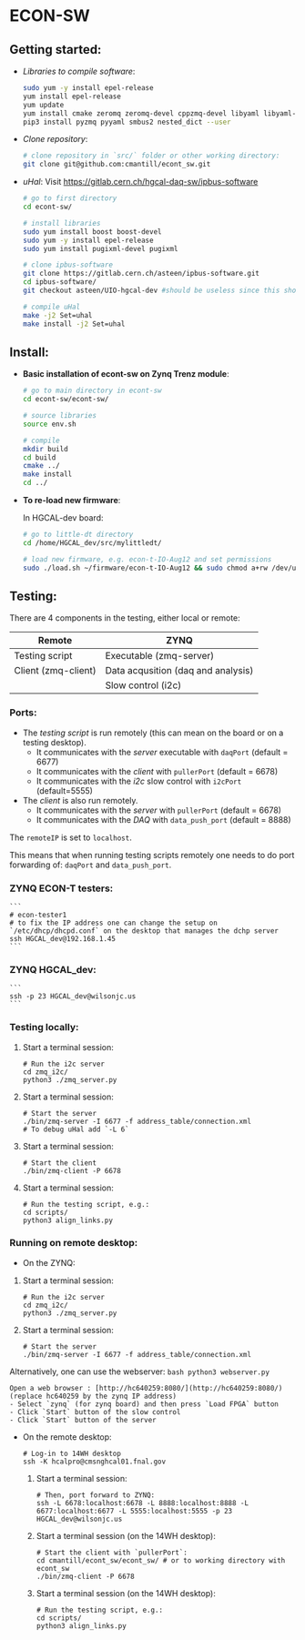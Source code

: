 ECON-SW
=======

## Getting started:
- *Libraries to compile software*:
    ```bash
    sudo yum -y install epel-release
    yum install epel-release
    yum update
    yum install cmake zeromq zeromq-devel cppzmq-devel libyaml libyaml-devel yaml-cpp yaml-cpp-devel boost boost-devel python3 python3-devel autoconf-archive pugixml pugixml-devel
    pip3 install pyzmq pyyaml smbus2 nested_dict --user
    ```

- *Clone repository*:
    ```bash
    # clone repository in `src/` folder or other working directory:
    git clone git@github.com:cmantill/econt_sw.git
    ```

- *uHal*: Visit https://gitlab.cern.ch/hgcal-daq-sw/ipbus-software
    ```bash
    # go to first directory
    cd econt-sw/

    # install libraries
    sudo yum install boost boost-devel
    sudo yum -y install epel-release
    sudo yum install pugixml-devel pugixml

    # clone ipbus-software
    git clone https://gitlab.cern.ch/asteen/ipbus-software.git
    cd ipbus-software/
    git checkout asteen/UIO-hgcal-dev #should be useless since this should be the default branch of this repo

    # compile uHal
    make -j2 Set=uhal
    make install -j2 Set=uhal
    ```

## Install:

- **Basic installation of econt-sw on Zynq Trenz module**:
    ```bash
    # go to main directory in econt-sw
    cd econt-sw/econt-sw/

    # source libraries
    source env.sh

    # compile 
    mkdir build
    cd build
    cmake ../
    make install
    cd ../
    ```

- **To re-load new firmware**:

    In HGCAL-dev board:
    ```bash
    # go to little-dt directory
    cd /home/HGCAL_dev/src/mylittledt/

    # load new firmware, e.g. econ-t-IO-Aug12 and set permissions
    sudo ./load.sh ~/firmware/econ-t-IO-Aug12 && sudo chmod a+rw /dev/uio* /dev/i2c-*
    ```

## Testing:

There are 4 components in the testing, either local or remote:

| Remote              | ZYNQ                                 |
| ------------------- | ------------------------------------ |
| Testing script      | Executable (zmq-server)              |
| Client (zmq-client) | Data acqusition (daq and analysis)   |
|                     | Slow control (i2c)                   |

### Ports:

- The *testing script* is run remotely (this can mean on the board or on a testing desktop).
  - It communicates with the *server* executable with `daqPort` (default = 6677)
  - It communicates with the *client* with `pullerPort` (default = 6678)
  - It communicates with the *i2c* slow control with `i2cPort` (default=5555)
- The *client* is also run remotely.
  - It communicates with the *server* with `pullerPort` (default = 6678)
  - It communicates with the *DAQ* with `data_push_port` (default = 8888)

The `remoteIP` is set to `localhost`. 

This means that when running testing scripts remotely one needs to do port forwarding of: `daqPort` and `data_push_port`.

### ZYNQ ECON-T testers:
    ```
    # econ-tester1
    # to fix the IP address one can change the setup on `/etc/dhcp/dhcpd.conf` on the desktop that manages the dchp server
    ssh HGCAL_dev@192.168.1.45
    ```

### ZYNQ HGCAL_dev:
    ```
    ssh -p 23 HGCAL_dev@wilsonjc.us
    ```

### Testing locally:

1. Start a terminal session:
    ```
    # Run the i2c server
    cd zmq_i2c/
    python3 ./zmq_server.py
    ```
2. Start a terminal session:
    ```
    # Start the server
    ./bin/zmq-server -I 6677 -f address_table/connection.xml
    # To debug uHal add `-L 6`
    ```
3. Start a terminal session:
    ```
    # Start the client
    ./bin/zmq-client -P 6678
    ```
4. Start a terminal session:
    ```
    # Run the testing script, e.g.:
    cd scripts/
    python3 align_links.py 
    ```

### Running on remote desktop:

- On the ZYNQ:
1. Start a terminal session:
    ```
    # Run the i2c server
    cd zmq_i2c/
    python3 ./zmq_server.py
    ```
2. Start a terminal session:
    ```
    # Start the server
    ./bin/zmq-server -I 6677 -f address_table/connection.xml
    ```
    
Alternatively, one can use the webserver:
    ```bash
    python3 webserver.py
    ```

    Open a web browser : [http://hc640259:8080/](http://hc640259:8080/) (replace hc640259 by the zynq IP address)
    - Select `zynq` (for zynq board) and then press `Load FPGA` button
    - Click `Start` button of the slow control
    - Click `Start` button of the server

- On the remote desktop:
    ```
    # Log-in to 14WH desktop
    ssh -K hcalpro@cmsnghcal01.fnal.gov
    ```
    1. Start a terminal session:
        ```
        # Then, port forward to ZYNQ:
        ssh -L 6678:localhost:6678 -L 8888:localhost:8888 -L 6677:localhost:6677 -L 5555:localhost:5555 -p 23 HGCAL_dev@wilsonjc.us
        ```
    2. Start a terminal session (on the 14WH desktop):
        ```
        # Start the client with `pullerPort`:
        cd cmantill/econt_sw/econt_sw/ # or to working directory with econt_sw
        ./bin/zmq-client -P 6678
        ```
    3. Start a terminal session (on the 14WH desktop):
        ```
        # Run the testing script, e.g.:
        cd scripts/
        python3 align_links.py 
        ```
